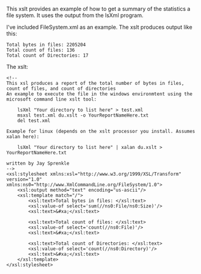 This xslt provides an example of how to get a summary of the statistics a file system. It uses the output from the lsXml program.

I've included FileSystem.xml as an example. The xslt produces output like this:

```
Total bytes in files: 2205204
Total count of files: 136
Total count of Directories: 17
```

The xslt:

```
<!--
This xsl produces a report of the total number of bytes in files, count of files, and count of directories
An example to execute the file in the windows environmtent using the microsoft command line xslt tool:

    lsXml "Your directory to list here" > test.xml
    msxsl test.xml du.xslt -o YourReportNameHere.txt
    del test.xml
    
Example for linux (depends on the xslt processor you install. Assumes xalan here):    

    lsXml "Your directory to list here" | xalan du.xslt > YourReportNameHere.txt
    
written by Jay Sprenkle    
-->
<xsl:stylesheet xmlns:xsl="http://www.w3.org/1999/XSL/Transform" version="1.0" xmlns:ns0="http://www.XmlCommandLine.org/FileSystem/1.0">
    <xsl:output method="text" encoding="us-ascii"/>
    <xsl:template match="/">
        <xsl:text>Total bytes in files: </xsl:text>
        <xsl:value-of select='sum(//ns0:File/ns0:Size)'/>
        <xsl:text>&#xa;</xsl:text>
        
        <xsl:text>Total count of files: </xsl:text>
        <xsl:value-of select='count(//ns0:File)'/>
        <xsl:text>&#xa;</xsl:text>

        <xsl:text>Total count of Directories: </xsl:text>
        <xsl:value-of select='count(//ns0:Directory)'/>
        <xsl:text>&#xa;</xsl:text>
    </xsl:template>
</xsl:stylesheet>
```